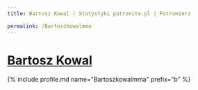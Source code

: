 ```yaml
---
title: Bartosz Kowal | Statystyki patronite.pl | Patromierz

permalink: /Bartoszkowalmma
---
```


# [Bartosz Kowal](https://patronite.pl/Bartoszkowalmma)

{% include profile.md name="Bartoszkowalmma" prefix="b" %}
